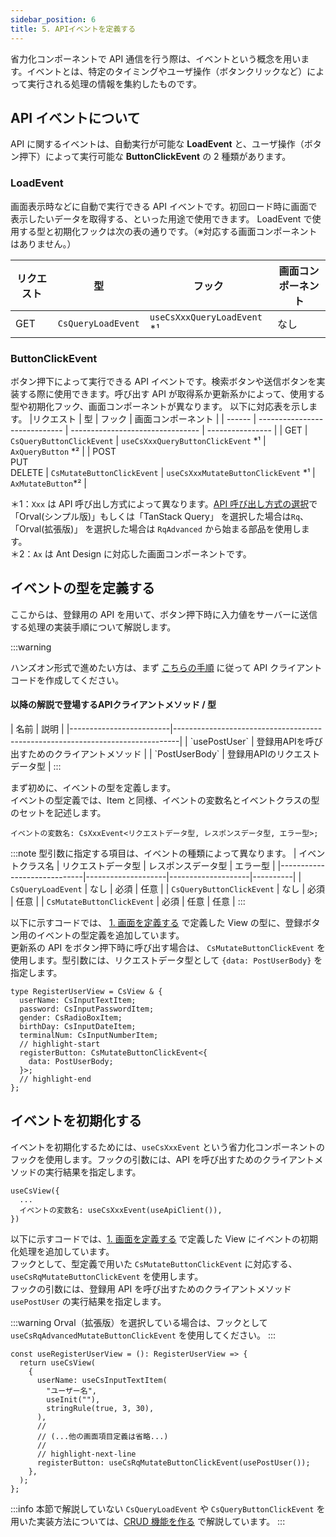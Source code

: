 ```yaml
---
sidebar_position: 6
title: 5. APIイベントを定義する
---
```


省力化コンポーネントで API 通信を行う際は、イベントという概念を用います。イベントとは、特定のタイミングやユーザ操作（ボタンクリックなど）によって実行される処理の情報を集約したものです。

## API イベントについて

API に関するイベントは、自動実行が可能な **LoadEvent** と、ユーザ操作（ボタン押下）によって実行可能な **ButtonClickEvent** の 2 種類があります。

<h3> LoadEvent </h3>

画面表示時などに自動で実行できる API イベントです。初回ロード時に画面で表示したいデータを取得する、といった用途で使用できます。
LoadEvent で使用する型と初期化フックは次の表の通りです。（※対応する画面コンポーネントはありません。）

| リクエスト | 型                 | フック                       | 画面コンポーネント |
| ---------- | ------------------ | ---------------------------- | ------------------ |
| GET        | `CsQueryLoadEvent` | `useCsXxxQueryLoadEvent` \*¹ | なし               |

<h3>ButtonClickEvent</h3>

ボタン押下によって実行できる API イベントです。検索ボタンや送信ボタンを実装する際に使用できます。呼び出す API が取得系か更新系かによって、使用する型や初期化フック、画面コンポーネントが異なります。 以下に対応表を示します。
|リクエスト | 型 | フック | 画面コンポーネント |
| ------ | ----------------------------- | -------------------------------- | ---------------- |
| GET | `CsQueryButtonClickEvent` | `useCsXxxQueryButtonClickEvent` *¹ | `AxQueryButton` *² |
| POST<br/>PUT<br/>DELETE | `CsMutateButtonClickEvent` | `useCsXxxMutateButtonClickEvent` *¹ | `AxMutateButton`*² |

＊1：`Xxx` は API 呼び出し方式によって異なります。[API 呼び出し方式の選択](../../introduction-guide/introduction-tool.md#api-呼び出し方式の選択)で「Orval(シンプル版)」もしくは「TanStack Query」 を選択した場合は`Rq`、「Orval(拡張版)」 を選択した場合は `RqAdvanced` から始まる部品を使用します。  
＊2：`Ax` は Ant Design に対応した画面コンポーネントです。

## イベントの型を定義する

ここからは、登録用の API を用いて、ボタン押下時に入力値をサーバーに送信する処理の実装手順について解説します。

:::warning

ハンズオン形式で進めたい方は、まず [こちらの手順](../../introduction-guide/working-after-introduction/orval-setting.md#実装ガイドのハンズオンで使用する-api-クライアントコードの生成手順) に従って API クライアントコードを作成してください。

<h4>以降の解説で登場するAPIクライアントメソッド / 型</h4>
| 名前                  |  説明                                                                 |
|-------------------------|-------------------------------------------------------------------------------|
| `usePostUser`   | 登録用APIを呼び出すためのクライアントメソッド   |
| `PostUserBody`          | 登録用APIのリクエストデータ型   | 
:::

まず初めに、イベントの型を定義します。  
イベントの型定義では、Item と同様、イベントの変数名とイベントクラスの型のセットを記述します。

```tsx
イベントの変数名: CsXxxEvent<リクエストデータ型, レスポンスデータ型, エラー型>;
```

:::note
型引数に指定する項目は、イベントの種類によって異なります。
| イベントクラス名 | リクエストデータ型 | レスポンスデータ型 | エラー型 |
|-----------------------------|--------------------|--------------------|----------|
| `CsQueryLoadEvent` | なし | 必須 | 任意 |
| `CsQueryButtonClickEvent` | なし | 必須 | 任意 |
| `CsMutateButtonClickEvent` | 必須 | 任意 | 任意 |
:::

以下に示すコードでは、 [1. 画面を定義する](./define-screen.md#view-の型を定義する) で定義した View の型に、登録ボタン用のイベントの型定義を追加しています。  
更新系の API をボタン押下時に呼び出す場合は、 `CsMutateButtonClickEvent` を使用します。型引数には、リクエストデータ型として `{data: PostUserBody}` を指定します。

```tsx title="Viewの型定義に登録ボタン用のイベントを追加する"
type RegisterUserView = CsView & {
  userName: CsInputTextItem;
  password: CsInputPasswordItem;
  gender: CsRadioBoxItem;
  birthDay: CsInputDateItem;
  terminalNum: CsInputNumberItem;
  // highlight-start
  registerButton: CsMutateButtonClickEvent<{
    data: PostUserBody;
  }>;
  // highlight-end
};
```

## イベントを初期化する

イベントを初期化するためには、`useCsXxxEvent` という省力化コンポーネントのフックを使用します。フックの引数には、API を呼び出すためのクライアントメソッドの実行結果を指定します。

```tsx
useCsView({
  ...
  イベントの変数名: useCsXxxEvent(useApiClient()),
})
```

以下に示すコードでは、[1. 画面を定義する](./define-screen.md#view-の型を定義する) で定義した View にイベントの初期化処理を追加しています。  
フックとして、型定義で用いた `CsMutateButtonClickEvent` に対応する、 `useCsRqMutateButtonClickEvent` を使用します。  
フックの引数には、登録用 API を呼び出すためのクライアントメソッド `usePostUser` の実行結果を指定します。

:::warning
Orval（拡張版）を選択している場合は、フックとして `useCsRqAdvancedMutateButtonClickEvent` を使用してください。
:::

```tsx title="イベントの初期化処理を追加する"
const useRegisterUserView = (): RegisterUserView => {
  return useCsView(
    {
      userName: useCsInputTextItem(
        "ユーザー名",
        useInit(""),
        stringRule(true, 3, 30),
      ),
      //
      // (...他の画面項目定義は省略...)
      //
      // highlight-next-line
      registerButton: useCsRqMutateButtonClickEvent(usePostUser());
    },
  );
};
```

:::info
本節で解説していない `CsQueryLoadEvent` や `CsQueryButtonClickEvent` を用いた実装方法については、[CRUD 機能を作る](../crud-function-implementation.md) で解説しています。
:::
